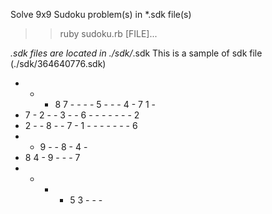 Solve 9x9 Sudoku problem(s) in *.sdk file(s)  
 >>ruby sudoku.rb [FILE]...                                      
    
 *.sdk files are located in ./sdk/*.sdk
 This is a sample of sdk file (./sdk/364640776.sdk)
 - - - 8 7 - - - - 
 5 - - - 4 - 7 1 - 
 - 7 - 2 - - 3 - - 
 6 - - - - - - - 2 
 - 2 - - 8 - - 7 - 
 1 - - - - - - - 6 
 - - 9 - - 8 - 4 - 
 - 8 4 - 9 - - - 7 
 - - - - 5 3 - - - 

 
